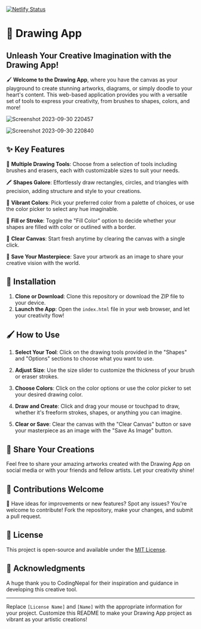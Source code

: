 [![Netlify Status](https://api.netlify.com/api/v1/badges/1f461627-6fec-40c2-83af-a938ae7758f3/deploy-status)](https://app.netlify.com/sites/letsdrawtogether/deploys)
# 🎨 Drawing App

## Unleash Your Creative Imagination with the Drawing App!

🖌️ **Welcome to the Drawing App**, where you have the canvas as your playground to create stunning artworks, diagrams, or simply doodle to your heart's content. This web-based application provides you with a versatile set of tools to express your creativity, from brushes to shapes, colors, and more!

![Screenshot 2023-09-30 220457](https://github.com/YawBoah/Drawing-App/assets/126890146/95f85239-c8f2-4c2e-adb9-c542138af052)

![Screenshot 2023-09-30 220840](https://github.com/YawBoah/Drawing-App/assets/126890146/1c6c1c4a-cbed-4a66-ac40-15a035b5bb34)

## ✨ Key Features

🎨 **Multiple Drawing Tools**: Choose from a selection of tools including brushes and erasers, each with customizable sizes to suit your needs.

🖍️ **Shapes Galore**: Effortlessly draw rectangles, circles, and triangles with precision, adding structure and style to your creations.

🌈 **Vibrant Colors**: Pick your preferred color from a palette of choices, or use the color picker to select any hue imaginable.

👀 **Fill or Stroke**: Toggle the "Fill Color" option to decide whether your shapes are filled with color or outlined with a border.

🎉 **Clear Canvas**: Start fresh anytime by clearing the canvas with a single click.

💾 **Save Your Masterpiece**: Save your artwork as an image to share your creative vision with the world.

## 🚀 Installation

1. **Clone or Download**: Clone this repository or download the ZIP file to your device.
2. **Launch the App**: Open the `index.html` file in your web browser, and let your creativity flow!

## 🖌️ How to Use

1. **Select Your Tool**: Click on the drawing tools provided in the "Shapes" and "Options" sections to choose what you want to use.

2. **Adjust Size**: Use the size slider to customize the thickness of your brush or eraser strokes.

3. **Choose Colors**: Click on the color options or use the color picker to set your desired drawing color.

4. **Draw and Create**: Click and drag your mouse or touchpad to draw, whether it's freeform strokes, shapes, or anything you can imagine.

5. **Clear or Save**: Clear the canvas with the "Clear Canvas" button or save your masterpiece as an image with the "Save As Image" button.

## 🎉 Share Your Creations

Feel free to share your amazing artworks created with the Drawing App on social media or with your friends and fellow artists. Let your creativity shine!

## 🤝 Contributions Welcome

🌟 Have ideas for improvements or new features? Spot any issues? You're welcome to contribute! Fork the repository, make your changes, and submit a pull request.

## 📜 License

This project is open-source and available under the [MIT License](LICENSE).

## 🙏 Acknowledgments

A huge thank you to CodingNepal for their inspiration and guidance in developing this creative tool.

---

Replace `[License Name]` and `[Name]` with the appropriate information for your project. Customize this README to make your Drawing App project as vibrant as your artistic creations!
